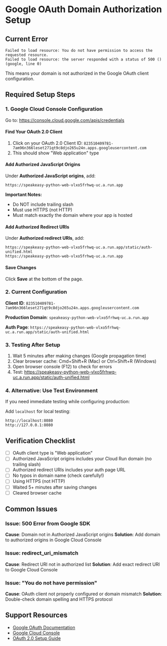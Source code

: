 # Google OAuth Domain Authorization Setup

## Current Error

```
Failed to load resource: You do not have permission to access the requested resource.
Failed to load resource: the server responded with a status of 500 () (google, line 0)
```

This means your domain is not authorized in the Google OAuth client configuration.

## Required Setup Steps

### 1. Google Cloud Console Configuration

Go to: https://console.cloud.google.com/apis/credentials

#### Find Your OAuth 2.0 Client

1. Click on your OAuth 2.0 Client ID: `823510409781-7am96n366leset271qt9c8djo265u24n.apps.googleusercontent.com`
2. This should show "Web application" type

#### Add Authorized JavaScript Origins

Under **Authorized JavaScript origins**, add:

```
https://speakeasy-python-web-vlxo5frhwq-uc.a.run.app
```

**Important Notes:**
- Do NOT include trailing slash
- Must use HTTPS (not HTTP)
- Must match exactly the domain where your app is hosted

#### Add Authorized Redirect URIs

Under **Authorized redirect URIs**, add:

```
https://speakeasy-python-web-vlxo5frhwq-uc.a.run.app/static/auth-unified.html
https://speakeasy-python-web-vlxo5frhwq-uc.a.run.app
```

#### Save Changes

Click **Save** at the bottom of the page.

### 2. Current Configuration

**Client ID**: `823510409781-7am96n366leset271qt9c8djo265u24n.apps.googleusercontent.com`

**Production Domain**: `speakeasy-python-web-vlxo5frhwq-uc.a.run.app`

**Auth Page**: `https://speakeasy-python-web-vlxo5frhwq-uc.a.run.app/static/auth-unified.html`

### 3. Testing After Setup

1. Wait 5 minutes after making changes (Google propagation time)
2. Clear browser cache: Cmd+Shift+R (Mac) or Ctrl+Shift+R (Windows)
3. Open browser console (F12) to check for errors
4. Test: https://speakeasy-python-web-vlxo5frhwq-uc.a.run.app/static/auth-unified.html

### 4. Alternative: Use Test Environment

If you need immediate testing while configuring production:

Add `localhost` for local testing:
```
http://localhost:8080
http://127.0.0.1:8080
```

## Verification Checklist

- [ ] OAuth client type is "Web application"
- [ ] Authorized JavaScript origins includes your Cloud Run domain (no trailing slash)
- [ ] Authorized redirect URIs includes your auth page URL
- [ ] No typos in domain name (check carefully!)
- [ ] Using HTTPS (not HTTP)
- [ ] Waited 5+ minutes after saving changes
- [ ] Cleared browser cache

## Common Issues

### Issue: 500 Error from Google SDK
**Cause**: Domain not in Authorized JavaScript origins
**Solution**: Add domain to authorized origins in Google Cloud Console

### Issue: redirect_uri_mismatch
**Cause**: Redirect URI not in authorized list
**Solution**: Add exact redirect URI to Google Cloud Console

### Issue: "You do not have permission"
**Cause**: OAuth client not properly configured or domain mismatch
**Solution**: Double-check domain spelling and HTTPS protocol

## Support Resources

- [Google OAuth Documentation](https://developers.google.com/identity/gsi/web/guides/get-google-api-clientid)
- [Google Cloud Console](https://console.cloud.google.com/apis/credentials)
- [OAuth 2.0 Setup Guide](https://support.google.com/cloud/answer/6158849)
